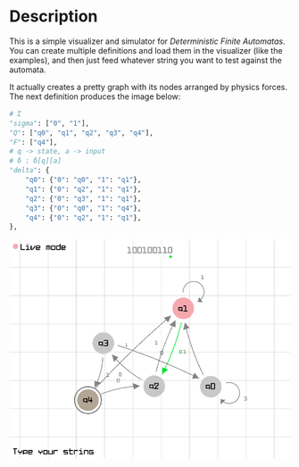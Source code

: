 # Description
This is a simple visualizer and simulator for *Deterministic Finite Automatas*. You can create multiple definitions and load them in the visualizer (like the examples), and then just feed whatever string you want to test against the automata.

It actually creates a pretty graph with its nodes arranged by physics forces. The next definition produces the image below:

```python
# Σ
"sigma": ["0", "1"],
"Q": ["q0", "q1", "q2", "q3", "q4"],
"F": ["q4"],
# q -> state, a -> input
# δ : δ[q][a]
"delta": {
    "q0": {"0": "q0", "1": "q1"},
    "q1": {"0": "q2", "1": "q1"},
    "q2": {"0": "q3", "1": "q1"},
    "q3": {"0": "q0", "1": "q4"},
    "q4": {"0": "q2", "1": "q1"},
},
```
![live mode image](/screenshots/live_mode.png)
